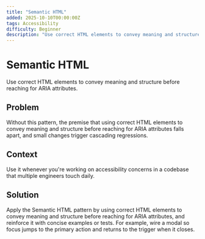 ```yaml
---
title: "Semantic HTML"
added: 2025-10-10T00:00:00Z
tags: Accessibility
difficulty: Beginner
description: "Use correct HTML elements to convey meaning and structure before reaching for ARIA attributes."
---
```

# Semantic HTML

Use correct HTML elements to convey meaning and structure before reaching for ARIA attributes.

## Problem

Without this pattern, the premise that using correct HTML elements to convey meaning and structure before reaching for ARIA attributes falls apart, and small changes trigger cascading regressions.

## Context

Use it whenever you're working on accessibility concerns in a codebase that multiple engineers touch daily.

## Solution

Apply the Semantic HTML pattern by using correct HTML elements to convey meaning and structure before reaching for ARIA attributes, and reinforce it with concise examples or tests. For example, wire a modal so focus jumps to the primary action and returns to the trigger when it closes.

